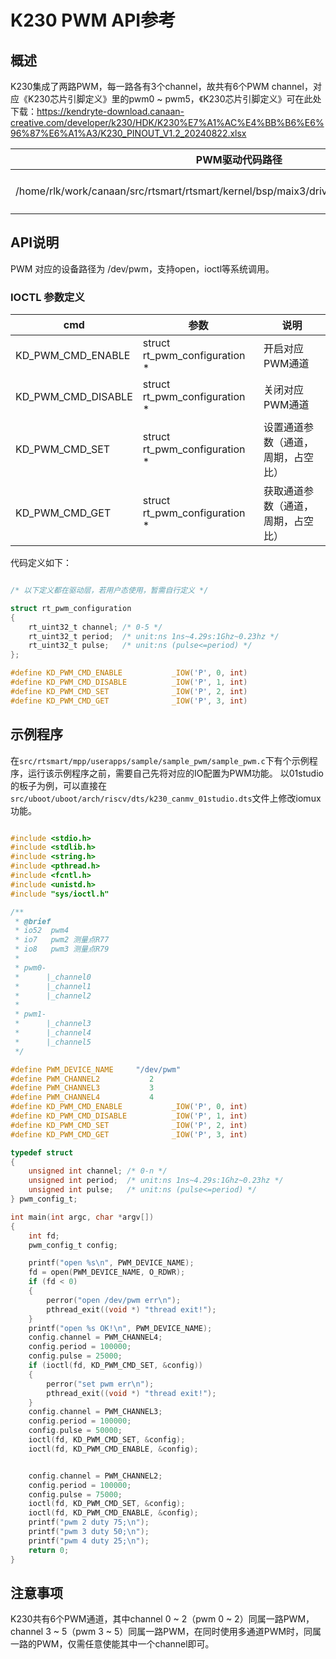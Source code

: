 
# K230 PWM API参考

## 概述

K230集成了两路PWM，每一路各有3个channel，故共有6个PWM channel，对应《K230芯片引脚定义》里的pwm0 ~ pwm5，《K230芯片引脚定义》可在此处下载：<https://kendryte-download.canaan-creative.com/developer/k230/HDK/K230%E7%A1%AC%E4%BB%B6%E6%96%87%E6%A1%A3/K230_PINOUT_V1.2_20240822.xlsx>

| PWM驱动代码路径                                                                            | 说明          |
| -------------------------------------------------------------------------------------------| --------------|
| /home/rlk/work/canaan/src/rtsmart/rtsmart/kernel/bsp/maix3/drivers/interdrv/pwm/drv_pwm.c  | K230 PWM驱动 |

## API说明

PWM 对应的设备路径为 /dev/pwm，支持open，ioctl等系统调用。

### IOCTL 参数定义

| cmd                       | 参数                          | 说明                 |
| --------------------------| ------------------------------| -------------------- |
| KD_PWM_CMD_ENABLE         | struct rt_pwm_configuration * | 开启对应PWM通道      |
| KD_PWM_CMD_DISABLE        | struct rt_pwm_configuration * | 关闭对应PWM通道      |
| KD_PWM_CMD_SET            | struct rt_pwm_configuration * | 设置通道参数（通道，周期，占空比） |
| KD_PWM_CMD_GET            | struct rt_pwm_configuration * | 获取通道参数（通道，周期，占空比） |

代码定义如下：

```c

/* 以下定义都在驱动层，若用户态使用，暂需自行定义 */

struct rt_pwm_configuration
{
    rt_uint32_t channel; /* 0-5 */
    rt_uint32_t period;  /* unit:ns 1ns~4.29s:1Ghz~0.23hz */
    rt_uint32_t pulse;   /* unit:ns (pulse<=period) */
};

#define KD_PWM_CMD_ENABLE           _IOW('P', 0, int)
#define KD_PWM_CMD_DISABLE          _IOW('P', 1, int)
#define KD_PWM_CMD_SET              _IOW('P', 2, int)
#define KD_PWM_CMD_GET              _IOW('P', 3, int)

```

## 示例程序

在`src/rtsmart/mpp/userapps/sample/sample_pwm/sample_pwm.c`下有个示例程序，运行该示例程序之前，需要自己先将对应的IO配置为PWM功能。
以01studio的板子为例，可以直接在`src/uboot/uboot/arch/riscv/dts/k230_canmv_01studio.dts`文件上修改iomux功能。

```c

#include <stdio.h>
#include <stdlib.h>
#include <string.h>
#include <pthread.h>
#include <fcntl.h>
#include <unistd.h>
#include "sys/ioctl.h"

/**
 * @brief
 * io52  pwm4
 * io7   pwm2 测量点R77
 * io8   pwm3 测量点R79
 *
 * pwm0-
 *      |_channel0
 *      |_channel1
 *      |_channel2
 *
 * pwm1-
 *      |_channel3
 *      |_channel4
 *      |_channel5
 */

#define PWM_DEVICE_NAME     "/dev/pwm"
#define PWM_CHANNEL2           2
#define PWM_CHANNEL3           3
#define PWM_CHANNEL4           4
#define KD_PWM_CMD_ENABLE           _IOW('P', 0, int)
#define KD_PWM_CMD_DISABLE          _IOW('P', 1, int)
#define KD_PWM_CMD_SET              _IOW('P', 2, int)
#define KD_PWM_CMD_GET              _IOW('P', 3, int)

typedef struct
{
    unsigned int channel; /* 0-n */
    unsigned int period;  /* unit:ns 1ns~4.29s:1Ghz~0.23hz */
    unsigned int pulse;   /* unit:ns (pulse<=period) */
} pwm_config_t;

int main(int argc, char *argv[])
{
    int fd;
    pwm_config_t config;

    printf("open %s\n", PWM_DEVICE_NAME);
    fd = open(PWM_DEVICE_NAME, O_RDWR);
    if (fd < 0)
    {
        perror("open /dev/pwm err\n");
        pthread_exit((void *) "thread exit!");
    }
    printf("open %s OK!\n", PWM_DEVICE_NAME);
    config.channel = PWM_CHANNEL4;
    config.period = 100000;
    config.pulse = 25000;
    if (ioctl(fd, KD_PWM_CMD_SET, &config))
    {
        perror("set pwm err\n");
        pthread_exit((void *) "thread exit!");
    }
    config.channel = PWM_CHANNEL3;
    config.period = 100000;
    config.pulse = 50000;
    ioctl(fd, KD_PWM_CMD_SET, &config);
    ioctl(fd, KD_PWM_CMD_ENABLE, &config);


    config.channel = PWM_CHANNEL2;
    config.period = 100000;
    config.pulse = 75000;
    ioctl(fd, KD_PWM_CMD_SET, &config);
    ioctl(fd, KD_PWM_CMD_ENABLE, &config);
    printf("pwm 2 duty 75;\n");
    printf("pwm 3 duty 50;\n");
    printf("pwm 4 duty 25;\n");
    return 0;
}
```

## 注意事项

K230共有6个PWM通道，其中channel 0 ~ 2（pwm 0 ~ 2）同属一路PWM，channel 3 ~ 5（pwm 3 ~ 5）同属一路PWM，在同时使用多通道PWM时，同属一路的PWM，仅需任意使能其中一个channel即可。
